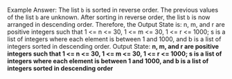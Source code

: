 Example Answer:
The list `b` is sorted in reverse order. The previous values of the list `b` are unknown. After sorting in reverse order, the list `b` is now arranged in descending order. Therefore, the Output State is: n, m, and r are positive integers such that 1 <= n <= 30, 1 <= m <= 30, 1 <= r <= 1000; s is a list of integers where each element is between 1 and 1000, and b is a list of integers sorted in descending order.
Output State: **n, m, and r are positive integers such that 1 <= n <= 30, 1 <= m <= 30, 1 <= r <= 1000; s is a list of integers where each element is between 1 and 1000, and b is a list of integers sorted in descending order**